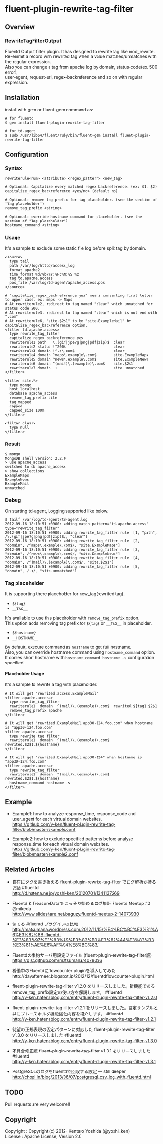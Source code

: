 # fluent-plugin-rewrite-tag-filter

## Overview

### RewriteTagFilterOutput

Fluentd Output filter plugin. It has designed to rewrite tag like mod_rewrite.  
Re-emmit a record with rewrited tag when a value matches/unmatches with the regular expression.  
Also you can change a tag from apache log by domain, status-code(ex. 500 error),  
user-agent, request-uri, regex-backreference and so on with regular expression.

## Installation

install with gem or fluent-gem command as:

```
# for fluentd
$ gem install fluent-plugin-rewrite-tag-filter

# for td-agent
$ sudo /usr/lib64/fluent/ruby/bin/fluent-gem install fluent-plugin-rewrite-tag-filter
```

## Configuration

### Syntax

```
rewriterule<num> <attribute> <regex_pattern> <new_tag>

# Optional: Capitalize every matched regex backreference. (ex: $1, $2)
capitalize_regex_backreference <yes/no> (default no)

# Optional: remove tag prefix for tag placeholder. (see the section of "Tag placeholder")
remove_tag_prefix <string>

# Optional: override hostname command for placeholder. (see the section of "Tag placeholder")
hostname_command <string>
```

### Usage

It's a sample to exclude some static file log before split tag by domain.

```
<source>
  type tail
  path /var/log/httpd/access_log
  format apache2
  time_format %d/%b/%Y:%H:%M:%S %z
  tag td.apache.access
  pos_file /var/log/td-agent/apache_access.pos
</source>

# "capitalize_regex_backreference yes" means converting first letter to upper case. ex: maps -> Maps
# At rewriterule2, redirect to tag named "clear" which unmatched for status code 200.
# At rewriterule3, redirect to tag named "clear" which is not end with ".com"
# At rewriterule6, "site.$2$1" to be "site.ExampleMail" by capitalize_regex_backreference option.
<filter td.apache.access>
  type rewrite_tag_filter
  capitalize_regex_backreference yes
  rewriterule1 path   \.(gif|jpe?g|png|pdf|zip)$  clear
  rewriterule2 status !^200$                      clear
  rewriterule3 domain !^.+\.com$                  clear
  rewriterule4 domain ^maps\.example\.com$        site.ExampleMaps
  rewriterule5 domain ^news\.example\.com$        site.ExampleNews
  rewriterule6 domain ^(mail)\.(example)\.com$    site.$2$1
  rewriterule7 domain .+                          site.unmatched
</filter>

<filter site.*>
  type mongo
  host localhost
  database apache_access
  remove_tag_prefix site
  tag_mapped
  capped
  capped_size 100m
</filter>

<filter clear>
  type null
</filter>
```

### Result

```
$ mongo
MongoDB shell version: 2.2.0
> use apache_access
switched to db apache_access
> show collections
ExampleMaps
ExampleNews
ExampleMail
unmatched
```

### Debug

On starting td-agent, Logging supported like below.

```
$ tailf /var/log/td-agent/td-agent.log
2012-09-16 18:10:51 +0900: adding match pattern="td.apache.access" type="rewrite_tag_filter"
2012-09-16 18:10:51 +0900: adding rewrite_tag_filter rule: [1, "path", /\.(gif|jpe?g|png|pdf|zip)$/, "clear"]
2012-09-16 18:10:51 +0900: adding rewrite_tag_filter rule: [2, "domain", /^maps\.example\.com$/, "site.ExampleMaps"]
2012-09-16 18:10:51 +0900: adding rewrite_tag_filter rule: [3, "domain", /^news\.example\.com$/, "site.ExampleNews"]
2012-09-16 18:10:51 +0900: adding rewrite_tag_filter rule: [4, "domain", /^(mail)\.(example)\.com$/, "site.$2$1"]
2012-09-16 18:10:51 +0900: adding rewrite_tag_filter rule: [5, "domain", /.+/, "site.unmatched"]
```

### Tag placeholder

It is supporting there placeholder for new_tag(rewrited tag).

- `${tag}`
- `__TAG__`

It's available to use this placeholder with `remove_tag_prefix` option.  
This option adds removing tag prefix for `${tag}` or `__TAG__` in placeholder.

- `${hostname}`
- `__HOSTNAME__`

By default, execute command as `hostname` to get full hostname.  
Also, you can override hostname command using `hostname_command` option.  
It comes short hostname with `hostname_command hostname -s` configuration specified.

#### Placeholder Usage

It's a sample to rewrite a tag with placeholder.

```
# It will get "rewrited.access.ExampleMail"
<filter apache.access>
  type rewrite_tag_filter
  rewriterule1  domain  ^(mail)\.(example)\.com$  rewrited.${tag}.$2$1
  remove_tag_prefix apache
</filter>

# It will get "rewrited.ExampleMail.app30-124.foo.com" when hostname is "app30-124.foo.com"
<filter apache.access>
  type rewrite_tag_filter
  rewriterule1  domain  ^(mail)\.(example)\.com$  rewrited.$2$1.${hostname}
</filter>

# It will get "rewrited.ExampleMail.app30-124" when hostname is "app30-124.foo.com"
<filter apache.access>
  type rewrite_tag_filter
  rewriterule1  domain  ^(mail)\.(example)\.com$  rewrited.$2$1.${hostname}
  hostname_command hostname -s
</filter>
```

## Example

- Example1: how to analyze response_time, response_code and user_agent for each virtual domain websites.  
https://github.com/y-ken/fluent-plugin-rewrite-tag-filter/blob/master/example.conf

- Example2: how to exclude specified patterns before analyze response_time for each virtual domain websites.  
https://github.com/y-ken/fluent-plugin-rewrite-tag-filter/blob/master/example2.conf

## Related Articles

- 自在にタグを書き換える fluent-plugin-rewrite-tag-filter でログ解析が捗るお話 #fluentd  
http://d.hatena.ne.jp/yoshi-ken/20120701/1341137269

- Fluentd & TreasureDataで こっそり始めるログ集計 Fluentd Meetup #2 @mikeda  
http://www.slideshare.net/baguzy/fluentd-meetup-2-14073930

- 似てる #fluentd プラグインの比較  
http://matsumana.wordpress.com/2012/11/15/%E4%BC%BC%E3%81%A6%E3%82%8B-fluentd-%E3%83%97%E3%83%A9%E3%82%B0%E3%82%A4%E3%83%B3%E3%81%AE%E6%AF%94%E8%BC%83/

- Fluentdの集約サーバ用設定ファイル (fluent-plugin-rewrite-tag-filter版)  
https://gist.github.com/matsumana/4078096

- 稼働中のFluentdにflowcounter pluginを導入してみた  
http://dayafterneet.blogspot.jp/2012/12/fluentdflowcounter-plugin.html

- fluent-plugin-rewrite-tag-filter v1.2.0 をリリースしました。新機能であるremove_tag_prefix設定の使い方を解説します。 #fluentd  
http://y-ken.hatenablog.com/entry/fluent-plugin-rewrite-tag-filter-v1.2.0

- fluent-plugin-rewrite-tag-filter v1.2.1 をリリースしました。設定サンプルと共にプレースホルダ機能強化内容を紹介します。 #fluentd  
http://y-ken.hatenablog.com/entry/fluent-plugin-rewrite-tag-filter-v1.2.1

- 待望の正規表現の否定パターンに対応した fluent-plugin-rewrite-tag-filter v1.3.0 をリリースしました #fluentd  
http://y-ken.hatenablog.com/entry/fluent-plugin-rewrite-tag-filter-v1.3.0

- 不具合修正版 fluent-plugin-rewrite-tag-filter v1.3.1 をリリースしました #fluentd  
http://y-ken.hatenablog.com/entry/fluent-plugin-rewrite-tag-filter-v1.3.1

- PostgreSQLのログをfluentdで回収する設定 — still deeper  
http://chopl.in/blog/2013/06/07/postgresql_csv_log_with_fluentd.html

## TODO

Pull requests are very welcome!!

## Copyright

Copyright :  Copyright (c) 2012- Kentaro Yoshida (@yoshi_ken)  
License   :  Apache License, Version 2.0

